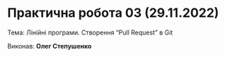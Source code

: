 # Практична робота 03 (29.11.2022)</b>

Тема: Лінійні програми. Створення “Pull Request” в Git

Виконав: **Олег Степушенко**
